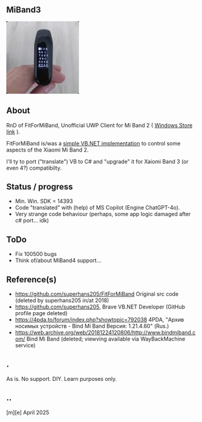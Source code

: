 ## MiBand3
![Logo](Images/logo.png)

## About 
RnD of FitForMiBand, Unofficial UWP Client for Mi Band 2 ( [Windows Store link](https://apps.microsoft.com/detail/9p9p4lqh99c7?hl=ru-RU&gl=RU)  ).

FitForMiBand is/was a [simple VB.NET implementation](https://github.com/AL3X1/FitForMiBand) to control some aspects of the Xiaomi Mi Band 2. 
 
I'll ty to port ("translate") VB to C# and "upgrade" it for Xaiomi Band 3 (or even 4?) compatibilty.

## Status / progress
- Min. Win. SDK = 14393
- Code "translated" with (help) of MS Copilot (Engine ChatGPT-4o).
- Very strange code behaviour (perhaps, some app logic damaged after c# port... idk) 

## ToDo
- Fix 100500 bugs
- Think of/about MiBand4 support...

## Reference(s)
- https://github.com/superhans205/FitForMiBand Original src code (deleted by superhans205 in/at 2018)
- https://github.com/superhans205, Brave VB.NET Developer (GitHub profile page deleted)
- https://4pda.to/forum/index.php?showtopic=792038 4PDA, "Архив носимых устройств - Bind Mi Band Версия: 1.21.4.60" (Rus.)
- https://web.archive.org/web/20181224120806/http://www.bindmiband.com/ Bind Mi Band (deleted; viewving available via WayBackMachine service)

## .
As is. No support. DIY. Learn purposes only.

## ..
[m][e] April 2025